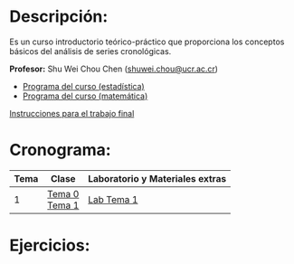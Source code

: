 # Descripción:

Es un curso introductorio teórico-práctico que proporciona los conceptos
básicos del análisis de series cronológicas.

**Profesor:** Shu Wei Chou Chen (<shuwei.chou@ucr.ac.cr>)

-   [Programa del curso
    (estadística)](https://shuwei325.github.io/SP1633-II24/SP1633%20Series%20Cronológicas.pdf)
    <br>
-   [Programa del curso
    (matemática)](https://shuwei325.github.io/SP1633-II24/PF1328%20Series%20de%20Tiempo%20I.pdf)

[Instrucciones para el trabajo
final](https://shuwei325.github.io/SP1633-II24/instrucciones_trabajo.html)

# Cronograma:

| Tema | Clase                                                                          | Laboratorio y Materiales extras |
|-------------|------|------------------------------------------------------|
| 1    | [Tema 0](./Tema_0/presentacion.html) <br> [Tema 1](./Tema_1/presentacion.html) | [Lab Tema 1](./Tema_1/lab.html) |

<!-- 2             | 28/08 | [Tema 2](https://shuwei325.github.io/SP1633-II23/Tema_2/presentacion.html)     | [Lab Tema 2](https://shuwei325.github.io/SP1633-II23/Tema_2/lab_Tema02.html) <br> [archivos](./Tema_2/Tema_2.zip) -->
<!-- 3             | 4/09 |  [Tema 3](https://shuwei325.github.io/SP1633-II23/Tema_3/presentacion.html)     | [Lab Tema 3](https://shuwei325.github.io/SP1633-II23/Tema_3/lab_Tema03.html) <br> [archivos](./Tema_3/Tema_3.zip) -->
<!-- 4             | 11/09 | [Tema 4](https://shuwei325.github.io/SP1633-II23/Tema_4/presentacion.html)  |   [Lab Tema 4](https://shuwei325.github.io/SP1633-II23/Tema_4/lab_Tema04.html) | -->
<!-- 5             | 18/09 | [Tema 5](https://shuwei325.github.io/SP1633-II23/Tema_5/presentacion.html)     | [Lab Tema 5](https://shuwei325.github.io/SP1633-II23/Tema_5/lab_Tema05.html) <br> [archivos](./Tema_5/Tema_5.zip) -->
<!-- 6             | 25/09 | [Tema 6_1](https://shuwei325.github.io/SP1633-II23/Tema_6/presentacion1.html)  |     | -->
<!-- 7             | 2/10 | Parcial I |     | -->
<!-- 8             | 9/10 | [Tema 6_2](https://shuwei325.github.io/SP1633-II23/Tema_6/presentacion2.html)   |     | -->
<!-- 9             | 16/10 |  [Tema 6_3](https://shuwei325.github.io/SP1633-II23/Tema_6/presentacion3.html)  |  [Lab Tema 6_1](https://shuwei325.github.io/SP1633-II23/Tema_6/lab_Tema06_1.html)    | -->
<!-- 10             | 23/10 |  [Tema 6_4](https://shuwei325.github.io/SP1633-II23/Tema_6/presentacion4.html)  |  [Lab Tema 6_2](https://shuwei325.github.io/SP1633-II23/Tema_6/lab_Tema06_2.html)    | -->
<!-- 11             | 30/10 | [Tema 7](https://shuwei325.github.io/SP1633-II23/Tema_7/presentacion.html)     | [Lab Tema 7](https://shuwei325.github.io/SP1633-II23/Tema_7/lab_Tema07.html) <br> [archivos](./Tema_7/Tema_7.zip) |     | -->
<!-- 12             | 6/11 | [Tema 8a](https://shuwei325.github.io/SP1633-II23/Tema_8a/presentacion.html)     | [Lab Tema 8a](https://shuwei325.github.io/SP1633-II23/Tema_8a/lab_Tema08a.R) |     | -->
<!-- 13             | 13/11 | [Tema 8b](https://shuwei325.github.io/SP1633-II23/Tema_8b/presentacion.html)     | [Lab Tema 8b](https://shuwei325.github.io/SP1633-II23/Tema_8b/lab_Tema08b.zip) |     | -->
<!-- 14             | 13/11 |  |     | -->
<!-- 15             | 20/11 |  |     | -->
<!-- 16             | 27/11 |  |     | -->

# Ejercicios:

<!-- Lista               |Archivos adicionales                      |  -->
<!-- ------------------- | ---------------------------------------- | -->
<!-- [Lista 1](Lista_1.pdf)    | [datos](Lista_1_archivos.zip)      | -->
<!-- [Lista 2](Lista_2.pdf)    |                                    | -->
<!-- [Lista 3](Lista_3.pdf)    |                                    | -->
<!-- [Lista 4](Lista_4.pdf)    |                                    | -->
<!-- [Lista 5](Lista_5.pdf)    |                                    | -->
<!-- [Lista 6](Lista_6.pdf)    | [datos](Lista_6_archivos.zip)      | -->
<!-- [Lista 7](Lista_7.pdf)    | [datos](Lista_7_archivos.zip)      | -->
<!-- [Lista 8](Lista_8.pdf)    | [datos](Lista_8_archivos.zip)      | -->
